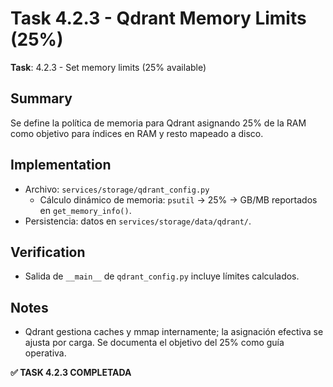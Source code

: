 # Task 4.2.3 - Qdrant Memory Limits (25%)

**Task**: 4.2.3 - Set memory limits (25% available)

## Summary
Se define la política de memoria para Qdrant asignando 25% de la RAM como objetivo para índices en RAM y resto mapeado a disco.

## Implementation
- Archivo: `services/storage/qdrant_config.py`
  - Cálculo dinámico de memoria: `psutil` → 25% → GB/MB reportados en `get_memory_info()`.
- Persistencia: datos en `services/storage/data/qdrant/`.

## Verification
- Salida de `__main__` de `qdrant_config.py` incluye límites calculados.

## Notes
- Qdrant gestiona caches y mmap internamente; la asignación efectiva se ajusta por carga. Se documenta el objetivo del 25% como guía operativa.

**✅ TASK 4.2.3 COMPLETADA**

